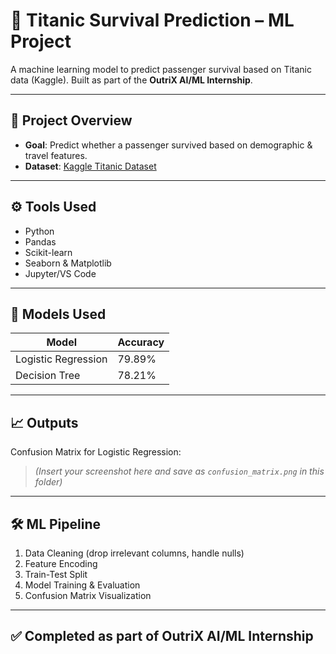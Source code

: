 # 🚢 Titanic Survival Prediction – ML Project

A machine learning model to predict passenger survival based on Titanic data (Kaggle). Built as part of the **OutriX AI/ML Internship**.

---

## 📂 Project Overview

- **Goal**: Predict whether a passenger survived based on demographic & travel features.
- **Dataset**: [Kaggle Titanic Dataset](https://www.kaggle.com/competitions/titanic/data)

---

## ⚙️ Tools Used
- Python
- Pandas
- Scikit-learn
- Seaborn & Matplotlib
- Jupyter/VS Code

---

## 🧠 Models Used
| Model              | Accuracy   |
|--------------------|------------|
| Logistic Regression | 79.89%     |
| Decision Tree       | 78.21%     |

---

## 📈 Outputs

Confusion Matrix for Logistic Regression:

> *(Insert your screenshot here and save as `confusion_matrix.png` in this folder)*

---

## 🛠 ML Pipeline

1. Data Cleaning (drop irrelevant columns, handle nulls)
2. Feature Encoding
3. Train-Test Split
4. Model Training & Evaluation
5. Confusion Matrix Visualization

---

## ✅ Completed as part of **OutriX AI/ML Internship**
